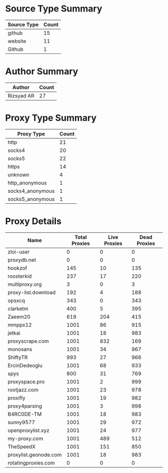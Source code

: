 # Source Type Summary

| Source Type | Count |
|-------------|-------|
| github | 15 |
| website | 11 |
| Github | 1 |


# Author Summary

| Author | Count |
|--------|-------|
| Rizsyad AR | 27 |


# Proxy Type Summary

| Proxy Type | Count |
|------------|-------|
| http | 21 |
| socks4 | 20 |
| socks5 | 22 |
| https | 14 |
| unknown | 4 |
| http_anonymous | 1 |
| socks4_anonymous | 1 |
| socks5_anonymous | 1 |


# Proxy Details

| Name | Total Proxies | Live Proxies | Dead Proxies |
|------|---------------|--------------|---------------|
| zloi-user | 0 | 0 | 0 |
| proxydb.net | 0 | 0 | 0 |
| hookzof | 145 | 10 | 135 |
| roosterkid | 237 | 17 | 220 |
| multiproxy.org | 3 | 0 | 3 |
| proxy-list.download | 192 | 4 | 188 |
| opsxcq | 343 | 0 | 343 |
| clarketm | 400 | 5 | 395 |
| Zaeem20 | 619 | 204 | 415 |
| mmppx12 | 1001 | 86 | 915 |
| jetkai | 1001 | 18 | 983 |
| proxyscrape.com | 1001 | 832 | 169 |
| monosans | 1001 | 34 | 967 |
| ShiftyTR | 993 | 27 | 966 |
| ErcinDedeoglu | 1001 | 68 | 933 |
| spys | 800 | 31 | 769 |
| proxyspace.pro | 1001 | 2 | 999 |
| rootjazz.com | 1001 | 23 | 978 |
| proxifly | 1001 | 19 | 982 |
| proxy4parsing | 1001 | 3 | 998 |
| B4RC0DE-TM | 1001 | 18 | 983 |
| sunny9577 | 1001 | 29 | 972 |
| openproxylist.xyz | 1001 | 24 | 977 |
| my-proxy.com | 1001 | 489 | 512 |
| TheSpeedX | 1001 | 151 | 850 |
| proxylist.geonode.com | 1001 | 18 | 983 |
| rotatingproxies.com | 0 | 0 | 0 |
